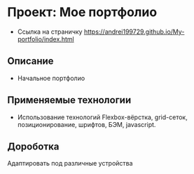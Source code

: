 # Проект: Мое портфолио

* Ссылка на страничку https://andrei199729.github.io/My-portfolio/index.html

## Описание

* Начальное портфолио

## Применяемые технологии

* Использование технологий Flexbox-вёрстка, grid-сеток, позиционирование, шрифтов, БЭМ, javascript.

## Дороботка

Адаптировать под различные устройства
